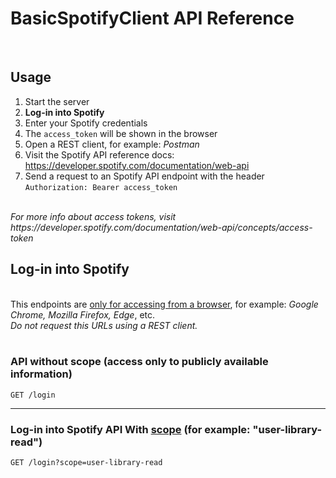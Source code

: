 # BasicSpotifyClient API Reference


<br>


## Usage

1. Start the server
2. <b>Log-in into Spotify</b>
3. Enter your Spotify credentials
4. The `access_token` will be shown in the browser
5. Open a REST client, for example: <i>Postman</i>
6. Visit the Spotify API reference docs: https://developer.spotify.com/documentation/web-api
7. Send a request to an Spotify API endpoint with the header `Authorization: Bearer access_token`
<br>
<i> For more info about access tokens, visit https://developer.spotify.com/documentation/web-api/concepts/access-token </i>


<br>


## Log-in into Spotify

<br>
This endpoints are <span style="text-decoration: underline;">only for accessing from a browser</span>, for example: <i>Google Chrome, Mozilla Firefox, Edge</i>, etc.
<br>
<i>Do not request this URLs using a REST client.</i>
<br>
<br>

###  API without scope (access only to publicly available information)
```GET /login``` 

---

### Log-in into Spotify API With [scope](https://developer.spotify.com/documentation/web-api/concepts/scopes) (for example: "user-library-read")
```GET /login?scope=user-library-read```

